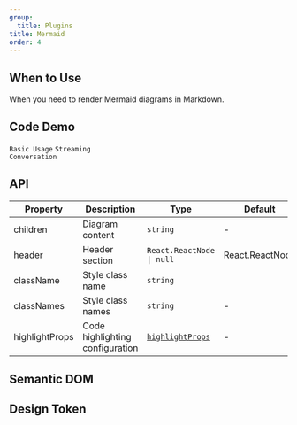 ```yaml
---
group:
  title: Plugins
title: Mermaid
order: 4
---
```


## When to Use

When you need to render Mermaid diagrams in Markdown.

## Code Demo

<!-- prettier-ignore -->
<code src="./demo/supersets/Mermaid/basic.tsx">Basic Usage</code>
<code src="./demo/supersets/Mermaid/streaming.tsx">Streaming Conversation</code>

## API

<!-- prettier-ignore -->
| Property | Description | Type | Default |
| --- | --- | --- | --- |
| children | Diagram content | `string` | - |
| header | Header section | `React.ReactNode \| null` | React.ReactNode |
| className | Style class name | `string` | |
| classNames | Style class names | `string` | - |
| highlightProps | Code highlighting configuration | [`highlightProps`](https://github.com/react-syntax-highlighter/react-syntax-highlighter?tab=readme-ov-file#props) | - |

## Semantic DOM

<code src="./demo/supersets/Mermaid/_semantic.tsx" simplify="true"></code>

## Design Token

<XMarkdownComponentTokenTable component="Mermaid"></XMarkdownComponentTokenTable>
